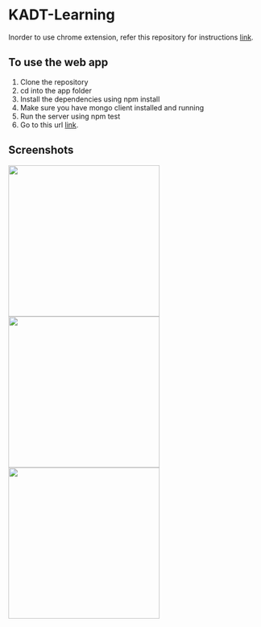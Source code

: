 # KADT-Learning

Inorder to use chrome extension, refer this repository for instructions <a href="https://github.com/tanvee09/productivity-monitor_chrome-extension">link</a>.

To use the web app
-------------------
1. Clone the repository
2. cd into the app folder
3. Install the dependencies using npm install
5. Make sure you have mongo client installed and running
4. Run the server using npm test
5. Go to this url <a href="http://localhost:3000/">link</a>.

Screenshots
-----------
<img src="https://www.linkpicture.com/q/Screenshot-from-2021-01-10-18-56-14.png" type="image" height="300">
<img src="https://www.linkpicture.com/q/Screenshot-from-2021-01-10-18-57-03.png" type="image" height="300">
<img src="https://www.linkpicture.com/q/Screenshot-from-2021-01-10-18-57-19.png" type="image" height="300">
